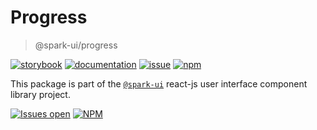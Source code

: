 # Progress
> @spark-ui/progress

[![storybook](https://img.shields.io/badge/storybook-black?logo=storybook)](https://sparkui.vercel.app/?path=/docs/components-progress--docs)
[![documentation](https://img.shields.io/badge/documentation-black?logo=googledocs)](https://sparkui-adv.vercel.app/docs/components/progress)
[![issue](https://img.shields.io/badge/report%20a%20bug-black?logo=openbugbounty&logoColor=red)](https://github.com/adevinta/spark/issues/new?&projects=4&template=bug-report.yml&assignees=&labels=Component,Component%3A%20progress)
[![npm](https://img.shields.io/npm/dt/%40spark-ui/progress?logo=npm&labelColor=black)](https://www.npmjs.com/package/@spark-ui/progress)


This package is part of the [`@spark-ui`](https://github.com/adevinta/spark) react-js user interface component library project.

[![Issues open](https://img.shields.io/github/issues-search/adevinta/spark?query=is%3Aopen%20label%3A%22Component%3A%20progress%22&logo=openbugbounty&logoColor=red&label=issues%20open&color=red)](https://github.com/adevinta/spark/issues?q=is%3Aopen+label%3Aprogress)
[![NPM](https://img.shields.io/npm/l/%40spark-ui%2Fprogress)](https://github.com/adevinta/spark/blob/main/packages/components/progress/LICENSE.md)
